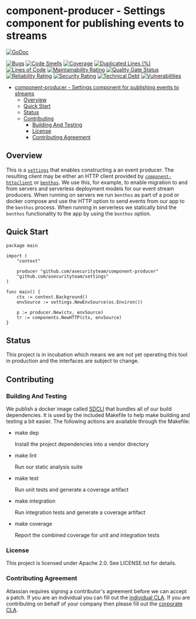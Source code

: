 <a id="markdown-component-producer---settings-component-for-publishing-events-to-streams" name="component-producer---settings-component-for-publishing-events-to-streams"></a>
# component-producer - Settings component for publishing events to streams
[![GoDoc](https://godoc.org/github.com/asecurityteam/component-producer?status.svg)](https://godoc.org/github.com/asecurityteam/component-producer)


[![Bugs](https://sonarcloud.io/api/project_badges/measure?project=asecurityteam_component-producer&metric=bugs)](https://sonarcloud.io/dashboard?id=asecurityteam_component-producer)
[![Code Smells](https://sonarcloud.io/api/project_badges/measure?project=asecurityteam_component-producer&metric=code_smells)](https://sonarcloud.io/dashboard?id=asecurityteam_component-producer)
[![Coverage](https://sonarcloud.io/api/project_badges/measure?project=asecurityteam_component-producer&metric=coverage)](https://sonarcloud.io/dashboard?id=asecurityteam_component-producer)
[![Duplicated Lines (%)](https://sonarcloud.io/api/project_badges/measure?project=asecurityteam_component-producer&metric=duplicated_lines_density)](https://sonarcloud.io/dashboard?id=asecurityteam_component-producer)
[![Lines of Code](https://sonarcloud.io/api/project_badges/measure?project=asecurityteam_component-producer&metric=ncloc)](https://sonarcloud.io/dashboard?id=asecurityteam_component-producer)
[![Maintainability Rating](https://sonarcloud.io/api/project_badges/measure?project=asecurityteam_component-producer&metric=sqale_rating)](https://sonarcloud.io/dashboard?id=asecurityteam_component-producer)
[![Quality Gate Status](https://sonarcloud.io/api/project_badges/measure?project=asecurityteam_component-producer&metric=alert_status)](https://sonarcloud.io/dashboard?id=asecurityteam_component-producer)
[![Reliability Rating](https://sonarcloud.io/api/project_badges/measure?project=asecurityteam_component-producer&metric=reliability_rating)](https://sonarcloud.io/dashboard?id=asecurityteam_component-producer)
[![Security Rating](https://sonarcloud.io/api/project_badges/measure?project=asecurityteam_component-producer&metric=security_rating)](https://sonarcloud.io/dashboard?id=asecurityteam_component-producer)
[![Technical Debt](https://sonarcloud.io/api/project_badges/measure?project=asecurityteam_component-producer&metric=sqale_index)](https://sonarcloud.io/dashboard?id=asecurityteam_component-producer)
[![Vulnerabilities](https://sonarcloud.io/api/project_badges/measure?project=asecurityteam_component-producer&metric=vulnerabilities)](https://sonarcloud.io/dashboard?id=asecurityteam_component-producer)

<!-- TOC -->

- [component-producer - Settings component for publishing events to streams](#component-producer---settings-component-for-publishing-events-to-streams)
    - [Overview](#overview)
    - [Quick Start](#quick-start)
    - [Status](#status)
    - [Contributing](#contributing)
        - [Building And Testing](#building-and-testing)
        - [License](#license)
        - [Contributing Agreement](#contributing-agreement)

<!-- /TOC -->

<a id="markdown-overview" name="overview"></a>
## Overview

This is a [`settings`](https://github.com/asecurityteam/settings) that enables
constructing a an event producer. The resulting client may be either an HTTP
client provided by
[`component-httpclient`](https://github.com/asecurityteam/component-httpclient)
or [`benthos`](https://github.com/Jeffail/benthos). We use this, for example,
to enable migration to and from servers and serverless deployment models for our
event stream producers. When running on servers we run `benthos` as part of a
pod or docker compose and use the HTTP option to send events from our app to the
`benthos` process. When running in serverless we statically bind the `benthos`
functionality to the app by using the `benthos` option.

<a id="markdown-quick-start" name="quick-start"></a>
## Quick Start

```golang
package main

import (
    "context"

    producer "github.com/asecurityteam/component-producer"
    "github.com/asecurityteam/settings"
)

func main() {
    ctx := context.Background()
    envSource := settings.NewEnvSource(os.Environ())

    p := producer.New(ctx, envSource)
    tr := components.NewHTTP(ctx, envSource)
}
```

<a id="markdown-status" name="status"></a>
## Status

This project is in incubation which means we are not yet operating this tool in
production and the interfaces are subject to change.

<a id="markdown-contributing" name="contributing"></a>
## Contributing

<a id="markdown-building-and-testing" name="building-and-testing"></a>
### Building And Testing

We publish a docker image called [SDCLI](https://github.com/asecurityteam/sdcli) that
bundles all of our build dependencies. It is used by the included Makefile to help
make building and testing a bit easier. The following actions are available through
the Makefile:

-   make dep

    Install the project dependencies into a vendor directory

-   make lint

    Run our static analysis suite

-   make test

    Run unit tests and generate a coverage artifact

-   make integration

    Run integration tests and generate a coverage artifact

-   make coverage

    Report the combined coverage for unit and integration tests

<a id="markdown-license" name="license"></a>
### License

This project is licensed under Apache 2.0. See LICENSE.txt for details.

<a id="markdown-contributing-agreement" name="contributing-agreement"></a>
### Contributing Agreement

Atlassian requires signing a contributor's agreement before we can accept a patch. If
you are an individual you can fill out the [individual
CLA](https://na2.docusign.net/Member/PowerFormSigning.aspx?PowerFormId=3f94fbdc-2fbe-46ac-b14c-5d152700ae5d).
If you are contributing on behalf of your company then please fill out the [corporate
CLA](https://na2.docusign.net/Member/PowerFormSigning.aspx?PowerFormId=e1c17c66-ca4d-4aab-a953-2c231af4a20b).
